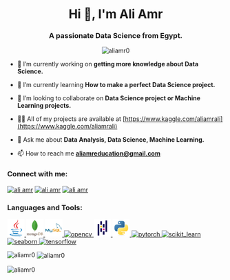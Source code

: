 <h1 align="center">Hi 👋, I'm Ali Amr</h1>
<h3 align="center">A passionate Data Science from Egypt.</h3>

<p align="center"> <img src="https://komarev.com/ghpvc/?username=aliamr0&label=Profile%20views&color=0e75b6&style=flat" alt="aliamr0" /> </p>

- 🔭 I’m currently working on **getting more knowledge about Data Science.**

- 🌱 I’m currently learning **How to make a perfect Data Science project.**

- 👯 I’m looking to collaborate on **Data Science project or Machine Learning projects.**

- 👨‍💻 All of my projects are available at [https://www.kaggle.com/aliamrali](https://www.kaggle.com/aliamrali)

- 💬 Ask me about **Data Analysis, Data Science, Machine Learning.**

- 📫 How to reach me **aliamreducation@gmail.com**

<h3 align="left">Connect with me:</h3>
<p align="left">
<a href="https://linkedin.com/in/ali amr" target="blank"><img align="center" src="https://raw.githubusercontent.com/rahuldkjain/github-profile-readme-generator/master/src/images/icons/Social/linked-in-alt.svg" alt="ali amr" height="30" width="40" /></a>
<a href="https://kaggle.com/ali amr" target="blank"><img align="center" src="https://raw.githubusercontent.com/rahuldkjain/github-profile-readme-generator/master/src/images/icons/Social/kaggle.svg" alt="ali amr" height="30" width="40" /></a>
<a href="https://www.hackerrank.com/ali amr" target="blank"><img align="center" src="https://raw.githubusercontent.com/rahuldkjain/github-profile-readme-generator/master/src/images/icons/Social/hackerrank.svg" alt="ali amr" height="30" width="40" /></a>
</p>

<h3 align="left">Languages and Tools:</h3>
<p align="left"> <a href="https://www.java.com" target="_blank" rel="noreferrer"> <img src="https://raw.githubusercontent.com/devicons/devicon/master/icons/java/java-original.svg" alt="java" width="40" height="40"/> </a> <a href="https://www.mongodb.com/" target="_blank" rel="noreferrer"> <img src="https://raw.githubusercontent.com/devicons/devicon/master/icons/mongodb/mongodb-original-wordmark.svg" alt="mongodb" width="40" height="40"/> </a> <a href="https://www.mysql.com/" target="_blank" rel="noreferrer"> <img src="https://raw.githubusercontent.com/devicons/devicon/master/icons/mysql/mysql-original-wordmark.svg" alt="mysql" width="40" height="40"/> </a> <a href="https://opencv.org/" target="_blank" rel="noreferrer"> <img src="https://www.vectorlogo.zone/logos/opencv/opencv-icon.svg" alt="opencv" width="40" height="40"/> </a> <a href="https://pandas.pydata.org/" target="_blank" rel="noreferrer"> <img src="https://raw.githubusercontent.com/devicons/devicon/2ae2a900d2f041da66e950e4d48052658d850630/icons/pandas/pandas-original.svg" alt="pandas" width="40" height="40"/> </a> <a href="https://www.python.org" target="_blank" rel="noreferrer"> <img src="https://raw.githubusercontent.com/devicons/devicon/master/icons/python/python-original.svg" alt="python" width="40" height="40"/> </a> <a href="https://pytorch.org/" target="_blank" rel="noreferrer"> <img src="https://www.vectorlogo.zone/logos/pytorch/pytorch-icon.svg" alt="pytorch" width="40" height="40"/> </a> <a href="https://scikit-learn.org/" target="_blank" rel="noreferrer"> <img src="https://upload.wikimedia.org/wikipedia/commons/0/05/Scikit_learn_logo_small.svg" alt="scikit_learn" width="40" height="40"/> </a> <a href="https://seaborn.pydata.org/" target="_blank" rel="noreferrer"> <img src="https://seaborn.pydata.org/_images/logo-mark-lightbg.svg" alt="seaborn" width="40" height="40"/> </a> <a href="https://www.tensorflow.org" target="_blank" rel="noreferrer"> <img src="https://www.vectorlogo.zone/logos/tensorflow/tensorflow-icon.svg" alt="tensorflow" width="40" height="40"/> </a> </p>

<p><img align="left" src="https://github-readme-stats.vercel.app/api/top-langs?username=aliamr0&show_icons=true&locale=en&layout=compact" alt="aliamr0" /></p>

<p>&nbsp;<img align="center" src="https://github-readme-stats.vercel.app/api?username=aliamr0&show_icons=true&locale=en" alt="aliamr0" /></p>

<p><img align="center" src="https://github-readme-streak-stats.herokuapp.com/?user=aliamr0&" alt="aliamr0" /></p>
